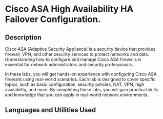 <h1>Cisco ASA High Availability HA Failover Configuration.</h1>

<h2>Description</h2>
Cisco ASA (Adaptive Security Appliance) is a security device that provides firewall, VPN, and other security services to protect networks and data. Understanding how to configure and manage Cisco ASA firewalls is essential for network administrators and security professionals.

In these labs, you will get hands-on experience with configuring Cisco ASA firewalls using real-world scenarios. Each lab is designed to cover specific topics, such as basic configuration, security policies, NAT, VPN, high availability, and more. By completing these labs, you will gain practical skills and knowledge that you can apply in real-world network environments.
<br />

<h2>Languages and Utilities Used</h2>
